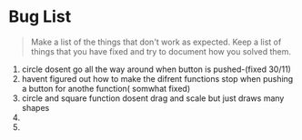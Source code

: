 # Bug List

> Make a list of the things that don't work as expected. Keep a list of things that you have fixed and try to document how you solved them.

1. circle dosent go all the way around when button is pushed-(fixed 30/11) 
2. havent figured out how to make the difrent functions stop when pushing a button for anothe function( somwhat fixed)
3. circle and square function dosent drag and scale but just draws many shapes
4. 
5. 
   
